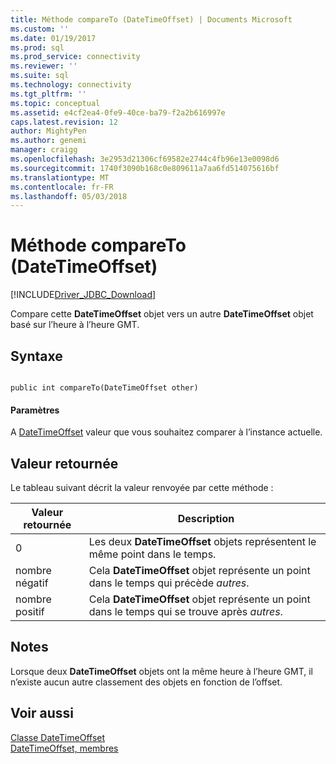 ```yaml
---
title: Méthode compareTo (DateTimeOffset) | Documents Microsoft
ms.custom: ''
ms.date: 01/19/2017
ms.prod: sql
ms.prod_service: connectivity
ms.reviewer: ''
ms.suite: sql
ms.technology: connectivity
ms.tgt_pltfrm: ''
ms.topic: conceptual
ms.assetid: e4cf2ea4-0fe9-40ce-ba79-f2a2b616997e
caps.latest.revision: 12
author: MightyPen
ms.author: genemi
manager: craigg
ms.openlocfilehash: 3e2953d21306cf69582e2744c4fb96e13e0098d6
ms.sourcegitcommit: 1740f3090b168c0e809611a7aa6fd514075616bf
ms.translationtype: MT
ms.contentlocale: fr-FR
ms.lasthandoff: 05/03/2018
---
```

# <a name="compareto-method-datetimeoffset"></a>Méthode compareTo (DateTimeOffset)
[!INCLUDE[Driver_JDBC_Download](../../../includes/driver_jdbc_download.md)]

  Compare cette **DateTimeOffset** objet vers un autre **DateTimeOffset** objet basé sur l’heure à l’heure GMT.  
  
## <a name="syntax"></a>Syntaxe  
  
```  
  
public int compareTo(DateTimeOffset other)  
```  
  
#### <a name="parameters"></a>Paramètres  
 A [DateTimeOffset](../../../connect/jdbc/reference/datetimeoffset-class.md) valeur que vous souhaitez comparer à l’instance actuelle.  
  
## <a name="return-value"></a>Valeur retournée  
 Le tableau suivant décrit la valeur renvoyée par cette méthode :  
  
|Valeur retournée| Description|  
|------------------|-----------------|  
|0|Les deux **DateTimeOffset** objets représentent le même point dans le temps.|  
|nombre négatif|Cela **DateTimeOffset** objet représente un point dans le temps qui précède *autres*.|  
|nombre positif|Cela **DateTimeOffset** objet représente un point dans le temps qui se trouve après *autres*.|  
  
## <a name="remarks"></a>Notes  
 Lorsque deux **DateTimeOffset** objets ont la même heure à l’heure GMT, il n’existe aucun autre classement des objets en fonction de l’offset.  
  
## <a name="see-also"></a>Voir aussi  
 [Classe DateTimeOffset](../../../connect/jdbc/reference/datetimeoffset-class.md)   
 [DateTimeOffset, membres](../../../connect/jdbc/reference/datetimeoffset-members.md)  
  
  
